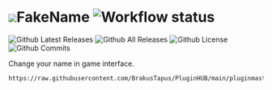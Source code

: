 # ![](icon.png)FakeName ![Workflow status](https://img.shields.io/github/actions/workflow/status/BrakusTapus/FakeName/build.yml)

![Github Latest Releases](https://img.shields.io/github/downloads/BrakusTapus/FakeName/latest/total.svg?style=for-the-badge)
![Github All Releases](https://img.shields.io/github/downloads/BrakusTapus/FakeName/total.svg?style=for-the-badge)
![Github License](https://img.shields.io/github/license/BrakusTapus/FakeName.svg?label=License&style=for-the-badge)
![Github Commits](https://img.shields.io/github/commits-since/BrakusTapus/FakeName/latest/main?style=for-the-badge)

Change your name in game interface.

```
https://raw.githubusercontent.com/BrakusTapus/PluginHUB/main/pluginmaster.json
```
